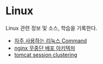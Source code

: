 # Linux
Linux 관련 정보 및 소스, 학습을 기록한다.

* [자주 사용하는 리눅스 Command](https://github.com/garlickim/Linux/blob/master/command.md)
* [nginx 무중단 배포 아키텍처](https://github.com/garlickim/Linux/blob/master/nonstop_deployment_nginx.md)
* [tomcat session clustering](https://github.com/garlickim/Linux/blob/master/tomcat_session_clustering.md)
